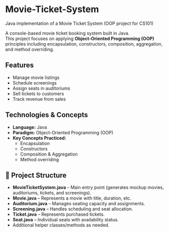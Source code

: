 # Movie-Ticket-System

Java implementation of a Movie Ticket System (OOP project for CS101)

A console-based movie ticket booking system built in Java.  
This project focuses on applying **Object-Oriented Programming (OOP)** principles including encapsulation, constructors, composition, aggregation, and method overriding.  

## Features
- Manage movie listings  
- Schedule screenings  
- Assign seats in auditoriums  
- Sell tickets to customers  
- Track revenue from sales  

##  Technologies & Concepts
- **Language:** Java  
- **Paradigm:** Object-Oriented Programming (OOP)  
- **Key Concepts Practiced:**  
  - Encapsulation  
  - Constructors  
  - Composition & Aggregation  
  - Method overriding  

## 📂 Project Structure
- **MovieTicketSystem.java** – Main entry point (generates mockup movies, auditoriums, tickets, and screenings).  
- **Movie.java** – Represents a movie with title, duration, etc.  
- **Auditorium.java** – Manages seating capacity and assignments.  
- **Screening.java** – Handles scheduling and seat allocation.  
- **Ticket.java** – Represents purchased tickets.  
- **Seat.java** – Individual seats with availability status.  
- Additional helper classes/methods as needed.  
